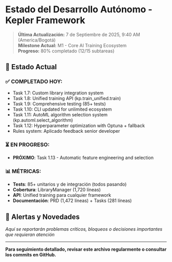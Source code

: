 # Estado del Desarrollo Autónomo - Kepler Framework

> **Última Actualización:** 7 de Septiembre de 2025, 9:40 AM (America/Bogotá)  
> **Milestone Actual:** M1 - Core AI Training Ecosystem  
> **Progreso:** 80% completado (12/15 subtareas)

## 🎯 **Estado Actual**

### **✅ COMPLETADO HOY:**
- Task 1.7: Custom library integration system
- Task 1.8: Unified training API (kp.train_unified.train)
- Task 1.9: Comprehensive testing (85+ tests)
- Task 1.10: CLI updated for unlimited ecosystem
- Task 1.11: AutoML algorithm selection system (kp.automl.select_algorithm)
- Task 1.12: Hyperparameter optimization with Optuna + fallback
- Rules system: Aplicado feedback senior developer

### **⏳ EN PROGRESO:**
- **PRÓXIMO**: Task 1.13 - Automatic feature engineering and selection

### **📊 MÉTRICAS:**
- **Tests**: 85+ unitarios y de integración (todos pasando)
- **Cobertura**: LibraryManager (1,720 líneas)
- **API**: Unified training para cualquier framework
- **Documentación**: PRD (1,472 líneas) + Tasks (281 líneas)

## 🚨 **Alertas y Novedades**

*Aquí se reportarán problemas críticos, bloqueos o decisiones importantes que requieran atención*

---

**Para seguimiento detallado, revisar este archivo regularmente o consultar los commits en GitHub.**
